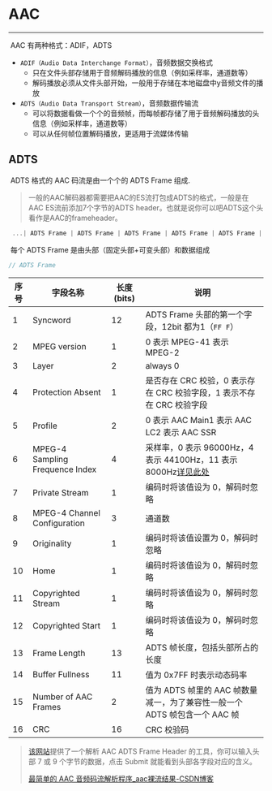 # AAC

---

​		AAC 有两种格式：ADIF，ADTS

- `ADIF（Audio Data Interchange Format）`，音频数据交换格式
  - 只在文件头部存储用于音频解码播放的信息（例如采样率，通道数等）
  - 解码播放必须从文件头部开始，一般用于存储在本地磁盘中y音频文件的播放
- `ADTS（Audio Data Transport Stream）`，音频数据传输流
  - 可以将数据看做一个个的音频帧，而每帧都存储了用于音频解码播放的头信息（例如采样率，通道数等）
  - 可以从任何帧位置解码播放，更适用于流媒体传输



## ADTS

​		ADTS 格式的 AAC 码流是由一个个的 ADTS Frame 组成.

> 一般的AAC解码器都需要把AAC的ES流打包成ADTS的格式，一般是在AAC ES流前添加7个字节的ADTS header。也就是说你可以吧ADTS这个头看作是AAC的frameheader。

```c
 ...| ADTS Frame | ADTS Frame | ADTS Frame | ADTS Frame | ADTS Frame |...
```

​		每个 ADTS Frame 是由头部（固定头部+可变头部）和数据组成

```c
// ADTS Frame
```

| 序号 | 字段名称                              | 长度 (bits) | 说明                                                         |
| ---- | ------------------------------------- | ----------- | ------------------------------------------------------------ |
| 1    | Syncword                              | 12          | ADTS Frame 头部的第一个字段，12bit 都为1（`FF F`）           |
| 2    | MPEG version                          | 1           | 0 表示 MPEG-41 表示 MPEG-2                                   |
| 3    | Layer                                 | 2           | always 0                                                     |
| 4    | Protection Absent                     | 1           | 是否存在 CRC 校验，0 表示存在 CRC 校验字段，1 表示不存在 CRC 校验字段 |
| 5    | Profile                               | 2           | 0 表示 AAC Main1 表示 AAC LC2 表示 AAC SSR                   |
| 6    | MPEG-4 <br />Sampling Frequence Index | 4           | 采样率，0 表示 96000Hz，4 表示 44100Hz，11 表示 8000Hz[详见此处](https://wiki.multimedia.cx/index.php/MPEG-4_Audio#Sampling_Frequencies) |
| 7    | Private Stream                        | 1           | 编码时将该值设为 0，解码时忽略                               |
| 8    | MPEG-4 Channel Configuration          | 3           | 通道数                                                       |
| 9    | Originality                           | 1           | 编码时将该值设置为 0，解码时忽略                             |
| 10   | Home                                  | 1           | 编码时将该值设为 0，解码时忽略                               |
| 11   | Copyrighted Stream                    | 1           | 编码时将该值设为 0，解码时忽略                               |
| 12   | Copyrighted Start                     | 1           | 编码时将该值设为 0，解码时忽略                               |
| 13   | Frame Length                          | 13          | ADTS 帧长度，包括头部所占的长度                              |
| 14   | Buffer Fullness                       | 11          | 值为 0x7FF 时表示动态码率                                    |
| 15   | Number of AAC Frames                  | 2           | 值为 ADTS 帧里的 AAC 帧数量减一，为了兼容性一般一个 ADTS 帧包含一个 AAC 帧 |
| 16   | CRC                                   | 16          | CRC 校验码                                                   |

> [该网站](https://www.p23.nl/projects/aac-header/)提供了一个解析 AAC ADTS Frame Header 的工具，你可以输入头部 7 或 9 个字节的数据，点击 Submit 就能看到头部各字段对应的含义。
>
> [最简单的 AAC 音频码流解析程序_aac裸流结果-CSDN博客](https://blog.csdn.net/ProgramNovice/article/details/137225523)